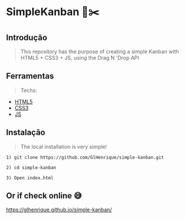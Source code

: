 # SimpleKanban 🧲✂️

## Introdução

> This repository has the purpose of creating a simple Kanban with HTML5 + CSS3 + JS, using the Drag N 'Drop API

## Ferramentas

> Techs:
- [HTML5](https://github.com/facebook/react)
- [CSS3](https://github.com/facebook/react)
- [JS](https://github.com/facebook/react)


## Instalação

> The local installation is very simple!

```
1) git clone https://github.com/GlHenrique/simple-kanban.git
```

```
2) cd simple-kanban
```
```
3) Open index.html
```

## Or if check online 😅

https://glhenrique.github.io/simple-kanban/

